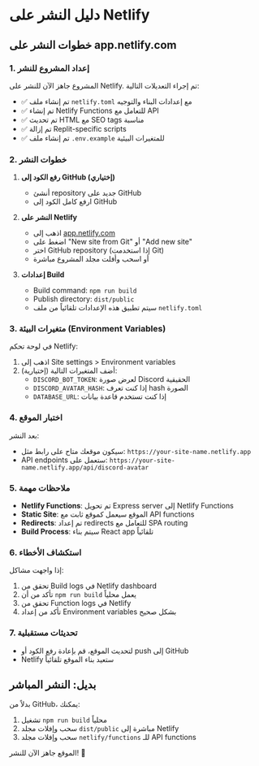 # دليل النشر على Netlify

## خطوات النشر على app.netlify.com

### 1. إعداد المشروع للنشر

المشروع جاهز الآن للنشر على Netlify. تم إجراء التعديلات التالية:

- ✅ تم إنشاء ملف `netlify.toml` مع إعدادات البناء والتوجيه
- ✅ تم إنشاء Netlify Functions للتعامل مع API
- ✅ تم تحديث HTML مع SEO tags مناسبة
- ✅ تم إزالة Replit-specific scripts
- ✅ تم إنشاء ملف `.env.example` للمتغيرات البيئية

### 2. خطوات النشر

1. **رفع الكود إلى GitHub (إختياري)**
   - أنشئ repository جديد على GitHub
   - ارفع كامل الكود إلى GitHub

2. **النشر على Netlify**
   - اذهب إلى [app.netlify.com](https://app.netlify.com)
   - اضغط على "New site from Git" أو "Add new site"
   - اختر GitHub repository (إذا استخدمت Git)
   - أو اسحب وأفلت مجلد المشروع مباشرة

3. **إعدادات Build**
   - Build command: `npm run build`
   - Publish directory: `dist/public`
   - سيتم تطبيق هذه الإعدادات تلقائياً من ملف `netlify.toml`

### 3. متغيرات البيئة (Environment Variables)

في لوحة تحكم Netlify:
1. اذهب إلى Site settings > Environment variables
2. أضف المتغيرات التالية (إختيارية):
   - `DISCORD_BOT_TOKEN`: لعرض صورة Discord الحقيقية
   - `DISCORD_AVATAR_HASH`: إذا كنت تعرف hash الصورة
   - `DATABASE_URL`: إذا كنت تستخدم قاعدة بيانات

### 4. اختبار الموقع

بعد النشر:
- سيكون موقعك متاح على رابط مثل: `https://your-site-name.netlify.app`
- API endpoints ستعمل على: `https://your-site-name.netlify.app/api/discord-avatar`

### 5. ملاحظات مهمة

- **Netlify Functions**: تم تحويل Express server إلى Netlify Functions
- **Static Site**: الموقع سيعمل كموقع ثابت مع API functions
- **Redirects**: تم إعداد redirects للتعامل مع SPA routing
- **Build Process**: سيتم بناء React app تلقائياً

### 6. استكشاف الأخطاء

إذا واجهت مشاكل:
1. تحقق من Build logs في Netlify dashboard
2. تأكد من أن `npm run build` يعمل محلياً
3. تحقق من Function logs في Netlify
4. تأكد من إعداد Environment variables بشكل صحيح

### 7. تحديثات مستقبلية

- لتحديث الموقع، قم بإعادة رفع الكود أو push إلى GitHub
- Netlify ستعيد بناء الموقع تلقائياً

## بديل: النشر المباشر

بدلاً من GitHub، يمكنك:
1. تشغيل `npm run build` محلياً
2. سحب وإفلات مجلد `dist/public` مباشرة إلى Netlify
3. سحب وإفلات مجلد `netlify/functions` للـ API functions

الموقع جاهز الآن للنشر! 🚀